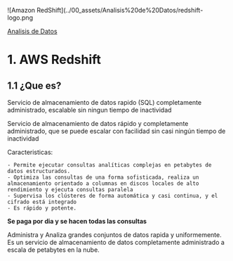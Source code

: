![Amazon RedShift](../00_assets/Analisis%20de%20Datos/redshift-logo.png

[Analisis de Datos](../8-Analisis_de_Datos/)

# 1. AWS Redshift

## 1.1 ¿Que es?

Servicio de almacenamiento de datos rapido (SQL) completamente administrado, escalable sin ningun tiempo de inactividad

Servicio de almacenamiento de datos rápido y completamente administrado, que se puede escalar con facilidad sin casi ningún tiempo de inactividad

Caracteristicas:

    - Permite ejecutar consultas analíticas complejas en petabytes de datos estructurados.
    - Optimiza las consultas de una forma sofisticada, realiza un almacenamiento orientado a columnas en discos locales de alto rendimiento y ejecuta consultas paralela 
    - Supervisa los clústeres de forma automática y casi continua, y el cifrado está integrado
    - Es rápido y potente.


**Se paga por dia y se hacen todas las consultas**

Administra y Analiza grandes conjuntos de datos rapida y uniformemente.
Es un servicio de almacenamiento de datos completamente administrado a escala de petabytes en la nube. 

